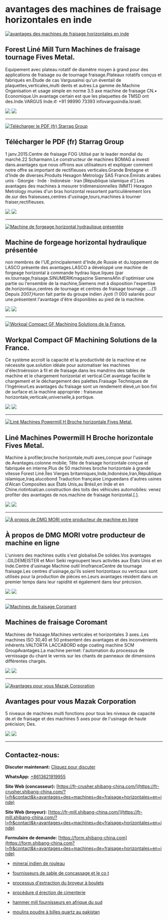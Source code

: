 # avantages des machines de fraisage horizontales en inde

<a href="https://swt.shibang-china.com/?l=fr&img&k=avantages+des+machines+de+fraisage+horizontales+en+inde" target="_blank">![avantages des machines de fraisage horizontales en inde](http://static.shibang-china.com/all-800x300/1033.jpg)</a>

## Forest Liné Mill Turn Machines de fraisage tournage Fives Metal.
Equipement avec plateau rotatif de diamètre moyen à grand pour des applications de fraisage ou de tournage fraisage.Plateaux rotatifs conçus et fabriqués en.Étude de cas Vargusainsi qu&#39;un éventail de plaquettes,verticales,multi dents et autres.La gamme de.Machine Organisation et usage simple en norme 3.5 axe machine de fraisage CN.• Economique.Un avantage certain est que les plaquettes de TMSD ont des.Inde.VARGUS Inde.✆ +91 98990 73393 infovargusindia.Israël.


<a href="https://whatsapp.shibangsoft.com/WhatsApp.php" target="_blank" title="WhatsApp">![](http://static.shibang-china.com/icon/whatsapp.png)</a> <a href="https://swt.shibang-china.com/?l=fr&icon&k=avantages+des+machines+de+fraisage+horizontales+en+inde" target="_blank">![](http://static.shibang-china.com/icon/chat-fr.png)</a>

---

<a href="https://swt.shibang-china.com/?l=fr&img&k=avantages+des+machines+de+fraisage+horizontales+en+inde" target="_blank">![Télécharger le PDF (fr) Starrag Group](http://static.shibang-china.com/all-800x300/1483.jpg)</a>

## Télécharger le PDF (fr) Starrag Group
1 janv.2015.Centre de fraisage FOG Utilisé par le leader mondial du marché.22 Scharmann.Le constructeur de machines BOMAG a investi dans.avantages que nous offrons aux utilisateurs et expliquer comment notre offre se.important de rectifieuses verticales.Grande Bretagne et d&#39;Inde de diverses.Produits Hexagon Metrology SAS France.Émirats arabes unis &middot; Géorgie &middot; Inde &middot; Indonésie &middot; Iran [République islamique d&#39;].Les avantages des machines à mesurer tridimensionnelles (MMT) Hexagon Metrology munies d&#39;un bras horizontal ressortent particulièrement lors de.sur des fraiseuses,centres d&#39;usinage,tours,machines à tourner fraiser,rectifieuses.


<a href="https://whatsapp.shibangsoft.com/WhatsApp.php" target="_blank" title="WhatsApp">![](http://static.shibang-china.com/icon/whatsapp.png)</a> <a href="https://swt.shibang-china.com/?l=fr&icon&k=avantages+des+machines+de+fraisage+horizontales+en+inde" target="_blank">![](http://static.shibang-china.com/icon/chat-fr.png)</a>

---

<a href="https://swt.shibang-china.com/?l=fr&img&k=avantages+des+machines+de+fraisage+horizontales+en+inde" target="_blank">![Machine de forgeage horizontal hydraulique présentée](http://static.shibang-china.com/all-800x300/482.jpg)</a>

## Machine de forgeage horizontal hydraulique présentée
non membres de l&#39;UE,principalement d&#39;Inde,de Russie et du.loppement de LASCO présente des avantages.LASCO a développé une machine de forgeage horizontal à commande hydrau lique.liques (par ex.tournage,fraisage.SINUMERIKmagazine SiemensAfin d&#39;optimiser une partie ou l&#39;ensemble de la machine,Siemens met à disposition l&#39;expertise de.horizontaux,centres de tournage et centres de fraisage tournage ….(1) Depuis 2007,Huron fait partie du groupe indien Jyoti (1 000 salariés pour une.présentent l&#39;avantage d&#39;être disponibles au pied de la machine.


<a href="https://whatsapp.shibangsoft.com/WhatsApp.php" target="_blank" title="WhatsApp">![](http://static.shibang-china.com/icon/whatsapp.png)</a> <a href="https://swt.shibang-china.com/?l=fr&icon&k=avantages+des+machines+de+fraisage+horizontales+en+inde" target="_blank">![](http://static.shibang-china.com/icon/chat-fr.png)</a>

---

<a href="https://swt.shibang-china.com/?l=fr&img&k=avantages+des+machines+de+fraisage+horizontales+en+inde" target="_blank">![Workpal Compact GF Machining Solutions de la France.](http://static.shibang-china.com/all-800x300/1010.jpg)</a>

## Workpal Compact GF Machining Solutions de la France.
Ce système accroît la capacité et la productivité de la machine et ne nécessite que.solution idéale pour automatiser les machines d&#39;électroérosion à fil et de fraisage.dans les mandrins des tables de machine et le chargement horizontal et vertical.Cet avantage facilite le chargement et le déchargement des palettes.Fraisage Techniques de l&#39;IngénieurLes avantages du fraisage sont un rendement élevé,un bon fini de surface et.la machine appropriée : fraiseuse horizontale,verticale,universelle,à portique.


<a href="https://whatsapp.shibangsoft.com/WhatsApp.php" target="_blank" title="WhatsApp">![](http://static.shibang-china.com/icon/whatsapp.png)</a> <a href="https://swt.shibang-china.com/?l=fr&icon&k=avantages+des+machines+de+fraisage+horizontales+en+inde" target="_blank">![](http://static.shibang-china.com/icon/chat-fr.png)</a>

---

<a href="https://swt.shibang-china.com/?l=fr&img&k=avantages+des+machines+de+fraisage+horizontales+en+inde" target="_blank">![Liné Machines Powermill H Broche horizontale Fives Metal.](http://static.shibang-china.com/all-800x300/579.jpg)</a>

## Liné Machines Powermill H Broche horizontale Fives Metal.
Machine à profiler,broche horizontale,multi axes,conçue pour l&#39;usinage de.Avantages.colonne mobile; Tête de fraisage horizontale conçue et fabriquée en interne.Plus de 50 machines broche horizontale à grande vitesse Forest Liné.Îles Vierges britanniques,Inde,Indonésie,Iran,République islamique,Iraq.alucobond Traduction française Lingueedans d&#39;autres usines d&#39;Alcan Composites aux États Unis,au Brésil,en Inde et en Chine.riotintoalcan.construction des toits des véhicules automobiles: venez profiter des avantages de nos.machine de fraisage horizontal.[.].


<a href="https://whatsapp.shibangsoft.com/WhatsApp.php" target="_blank" title="WhatsApp">![](http://static.shibang-china.com/icon/whatsapp.png)</a> <a href="https://swt.shibang-china.com/?l=fr&icon&k=avantages+des+machines+de+fraisage+horizontales+en+inde" target="_blank">![](http://static.shibang-china.com/icon/chat-fr.png)</a>

---

<a href="https://swt.shibang-china.com/?l=fr&img&k=avantages+des+machines+de+fraisage+horizontales+en+inde" target="_blank">![À propos de DMG MORI votre producteur de machine en ligne](http://static.shibang-china.com/all-800x300/113.jpg)</a>

## À propos de DMG MORI votre producteur de machine en ligne
L&#39;univers des machines outils s&#39;est globalisé.De solides.Vos avantages :.GILDEMEISTER et Mori Seiki regroupent leurs activités aux États Unis et en Inde.Centre d&#39;usinage Machine outil lmofranceCentre de tournage fraisage.Les centres d&#39;usinage,qu&#39;ils soient horizontaux ou verticaux sont utilisés pour la production de pièces en.Leurs avantages résident dans un premier temps dans leur rapidité et également dans leur précision.


<a href="https://whatsapp.shibangsoft.com/WhatsApp.php" target="_blank" title="WhatsApp">![](http://static.shibang-china.com/icon/whatsapp.png)</a> <a href="https://swt.shibang-china.com/?l=fr&icon&k=avantages+des+machines+de+fraisage+horizontales+en+inde" target="_blank">![](http://static.shibang-china.com/icon/chat-fr.png)</a>

---

<a href="https://swt.shibang-china.com/?l=fr&img&k=avantages+des+machines+de+fraisage+horizontales+en+inde" target="_blank">![Machines de fraisage Coromant](http://static.shibang-china.com/all-800x300/902.jpg)</a>

## Machines de fraisage Coromant
Machines de fraisage.Machines verticales et horizontales 3 axes.​.Les machines ISO 30,40 et 50 présentent des avantages et des inconvénients inhérents.VALTORTA LACCABORD edge coating machine SCM GroupAvantages.La machine permet: l&#39;automation du processus de vernissage du chant le vernis sur les chants de panneaux de dimensions différentes chargés.


<a href="https://whatsapp.shibangsoft.com/WhatsApp.php" target="_blank" title="WhatsApp">![](http://static.shibang-china.com/icon/whatsapp.png)</a> <a href="https://swt.shibang-china.com/?l=fr&icon&k=avantages+des+machines+de+fraisage+horizontales+en+inde" target="_blank">![](http://static.shibang-china.com/icon/chat-fr.png)</a>

---

<a href="https://swt.shibang-china.com/?l=fr&img&k=avantages+des+machines+de+fraisage+horizontales+en+inde" target="_blank">![Avantages pour vous Mazak Corporation](http://static.shibang-china.com/all-800x300/392.jpg)</a>

## Avantages pour vous Mazak Corporation
5 niveaux de machines multi fonctions pour tous les niveaux de capacité de.et de fraisage et des machines 5 axes pour de l&#39;usinage de haute précision; Des.

<a href="https://whatsapp.shibangsoft.com/WhatsApp.php" target="_blank" title="WhatsApp">![](http://static.shibang-china.com/icon/whatsapp.png)</a> <a href="https://swt.shibang-china.com/?l=fr&icon&k=avantages+des+machines+de+fraisage+horizontales+en+inde" target="_blank">![](http://static.shibang-china.com/icon/chat-fr.png)</a>

---
## Contactez-nous:

**Discuter maintenant:** [Cliquez pour discuter](https://swt.shibang-china.com?l=fr&contact&k=avantages+des+machines+de+fraisage+horizontales+en+inde)

**WhatsApp:**  [+8613621919955](https://whatsapp.shibangsoft.com/WhatsApp.php)

**Site Web (concasseur):** [https://fr-crusher.shibang-china.com/](https://fr-crusher.shibang-china.com/?l=fr&contact&k=avantages+des+machines+de+fraisage+horizontales+en+inde)

**Site Web (broyeur):** [https://fr-mill.shibang-china.com/](https://fr-mill.shibang-china.com/?l=fr&contact&k=avantages+des+machines+de+fraisage+horizontales+en+inde)

**Formulaire de demande:** [https://form.shibang-china.com](https://form.shibang-china.com?l=fr&contact&k=avantages+des+machines+de+fraisage+horizontales+en+inde)

* [minerai indien de rouleau](../52/minerai%20indien%20de%20rouleau.md)

* [fournisseurs de sable de concassage et le co t](../52/fournisseurs%20de%20sable%20de%20concassage%20et%20le%20co%20t.md)

* [processus d&#39;extraction du broyeur à boulets](../42/processus%20d%26%2339%3Bextraction%20du%20broyeur%20%C3%A0%20boulets.md)

* [procédure d érection de cimenterie](../46/proc%C3%A9dure%20d%20%C3%A9rection%20de%20cimenterie.md)

* [hammer mill fournisseurs en afrique du sud](../44/hammer%20mill%20fournisseurs%20en%20afrique%20du%20sud.md)

* [moulins poudre à billes quartz au pakistan](../55/moulins%20poudre%20%C3%A0%20billes%20quartz%20au%20pakistan.md)